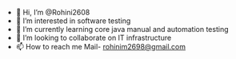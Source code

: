 - 👋 Hi, I’m @Rohini2608
- 👀 I’m interested in software testing
- 🌱 I’m currently learning core java manual and automation testing
- 💞️ I’m looking to collaborate on IT infrastructure
- 📫 How to reach me Mail- rohinim2698@gmail.com

<!---
Rohini2608/Rohini2608 is a ✨ special ✨ repository because its `README.md` (this file) appears on your GitHub profile.
You can click the Preview link to take a look at your changes.
--->
